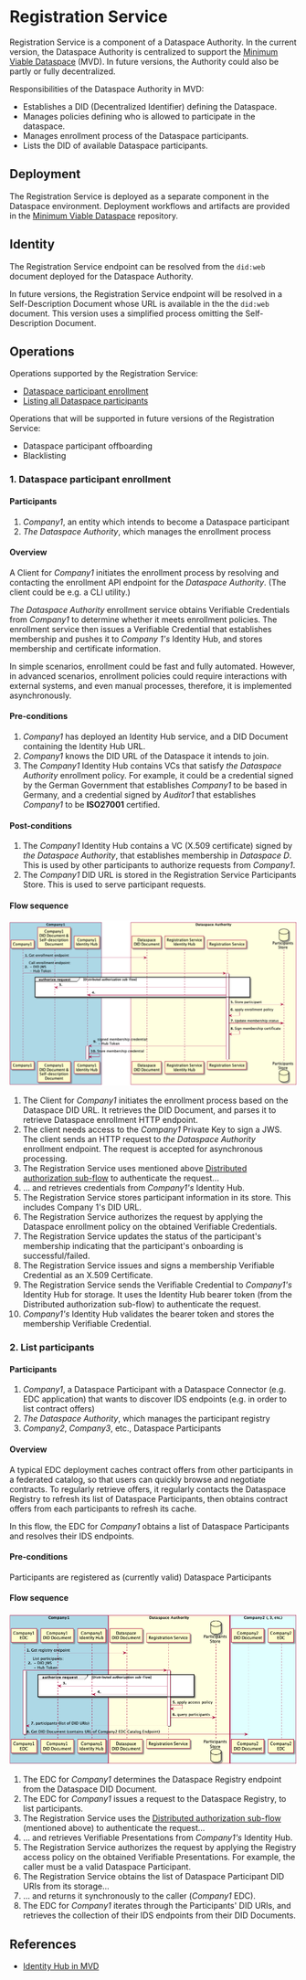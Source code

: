 # Registration Service

Registration Service is a component of a Dataspace Authority. In the current version, the Dataspace Authority is centralized to support the [Minimum Viable Dataspace](https://github.com/eclipse-dataspaceconnector/MinimumViableDataspace) (MVD). In future versions, the Authority could also be partly or fully decentralized.

Responsibilities of the Dataspace Authority in MVD:
- Establishes a DID (Decentralized Identifier) defining the Dataspace.
- Manages policies defining who is allowed to participate in the dataspace.
- Manages enrollment process of the Dataspace participants.
- Lists the DID of available Dataspace participants.

## Deployment

The Registration Service is deployed as a separate component in the Dataspace environment. Deployment workflows and artifacts are provided in the  [Minimum Viable Dataspace](https://github.com/eclipse-dataspaceconnector/MinimumViableDataspace) repository.

## Identity

The Registration Service endpoint can be resolved from the `did:web` document deployed for the Dataspace Authority.

In future versions, the Registration Service endpoint will be resolved in a Self-Description Document whose URL is available in the the `did:web` document. This version uses a simplified process omitting the Self-Description Document.

## Operations

Operations supported by the Registration Service:
- [Dataspace participant enrollment](#1-dataspace-participant-enrollment)
- [Listing all Dataspace participants](#2-list-participants)

Operations that will be supported in future versions of the Registration Service:
- Dataspace participant offboarding
- Blacklisting

### 1. Dataspace participant enrollment

#### Participants

1. _Company1_, an entity which intends to become a Dataspace participant
2. _The Dataspace Authority_, which manages the enrollment process

#### Overview

A Client for _Company1_ initiates the enrollment process by resolving and contacting the enrollment API endpoint for the _Dataspace Authority_. (The client could be e.g. a CLI utility.)

_The Dataspace Authority_ enrollment service obtains Verifiable Credentials from _Company1_ to determine whether it meets enrollment policies. The enrollment service then issues a Verifiable Credential that establishes membership and pushes it to _Company 1's_ Identity Hub, and stores membership and certificate information.

In simple scenarios, enrollment could be fast and fully automated. However, in advanced scenarios, enrollment policies could require interactions with external systems, and even manual processes, therefore, it is implemented asynchronously.

#### Pre-conditions

1. _Company1_ has deployed an Identity Hub service, and a DID Document containing the Identity Hub URL.
2. _Company1_ knows the DID URL of the Dataspace it intends to join.
3. The _Company1_ Identity Hub contains VCs that satisfy _the Dataspace Authority_ enrollment policy. For example, it could be a credential signed by the German 
   Government that establishes _Company1_ to be based in Germany, and a credential signed by _Auditor1_ that establishes _Company1_ to be **ISO27001** certified.

#### Post-conditions

1. The _Company1_ Identity Hub contains a VC (X.509 certificate) signed by _the Dataspace Authority_, that establishes membership in _Dataspace D_. This is used by other participants to authorize requests from _Company1_.
2. The _Company1_ DID URL is stored in the Registration Service Participants Store. This is used to serve participant requests.

#### Flow sequence

![dataspace-enrollment](dataspace-enrollment.png)

1. The Client for _Company1_ initiates the enrollment process based on the Dataspace DID URL. It retrieves the DID Document, and parses it to retrieve Dataspace
   enrollment HTTP endpoint.
2. The client needs access to the _Company1_ Private Key to sign a JWS. The client sends an HTTP request to _the Dataspace Authority_ enrollment endpoint. The
   request is accepted for asynchronous processing.
3. The Registration Service uses mentioned above [Distributed authorization sub-flow](../2022-06-16-distributed-authorization/README.md) to authenticate the 
   request...
4. ... and retrieves credentials from _Company1's_ Identity Hub.
5. The Registration Service stores participant information in its store. This includes Company 1's DID URL.
6. The Registration Service authorizes the request by applying the Dataspace enrollment policy on the obtained Verifiable Credentials.
7. The Registration Service updates the status of the participant's membership indicating that the participant's onboarding is successful/failed.
8. The Registration Service issues and signs a membership Verifiable Credential as an X.509 Certificate.
9. The Registration Service sends the Verifiable Credential to _Company1's_ Identity Hub for storage. It uses the Identity Hub bearer token (from the Distributed authorization
   sub-flow) to authenticate the request.
10. _Company1's_ Identity Hub validates the bearer token and stores the membership Verifiable Credential.

### 2. List participants

#### Participants

1. _Company1_, a Dataspace Participant with a Dataspace Connector (e.g. EDC application) that wants to discover IDS endpoints (e.g. in order to list contract offers)
2. _The Dataspace Authority_, which manages the participant registry
3. _Company2_, _Company3_, etc., Dataspace Participants

#### Overview

A typical EDC deployment caches contract offers from other participants in a federated catalog, so that users can quickly browse and negotiate contracts. To regularly retrieve offers, it regularly contacts the Dataspace Registry to refresh its list of Dataspace Participants, then obtains contract offers from each participants to refresh its cache.

In this flow, the EDC for _Company1_ obtains a list of Dataspace Participants and resolves their IDS endpoints.

#### Pre-conditions

Participants are registered as (currently valid) Dataspace Participants

#### Flow sequence

![list-participants](list-participants.png)

1. The EDC for _Company1_ determines the Dataspace Registry endpoint from the Dataspace DID Document.
2. The EDC for _Company1_ issues a request to the Dataspace Registry, to list participants.
3. The Registration Service uses the [Distributed authorization sub-flow](../2022-06-16-distributed-authorization/README.md) (mentioned above) to authenticate the 
   request...
4. ... and retrieves Verifiable Presentations from _Company1's_ Identity Hub.
5. The Registration Service authorizes the request by applying the Registry access policy on the obtained Verifiable Presentations. For example, the caller must be a valid
   Dataspace Participant.
6. The Registration Service obtains the list of Dataspace Participant DID URIs from its storage...
7. ... and returns it synchronously to the caller (_Company1_ EDC).
8. The EDC for _Company1_ iterates through the Participants' DID URIs, and retrieves the collection of their IDS endpoints from their DID Documents.

## References

- [Identity Hub in MVD](https://github.com/agera-edc/IdentityHub/blob/main/docs/developer/decision-records/2022-06-08-identity-hub/README.md)
